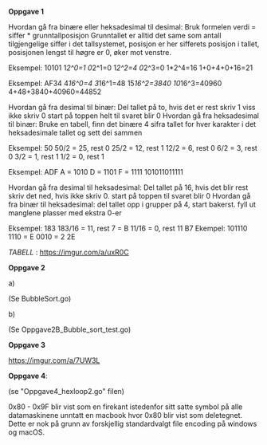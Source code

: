 **Oppgave 1**

Hvordan gå fra binære eller heksadesimal til desimal:
Bruk formelen verdi = siffer * grunntallposisjon
Grunntallet er alltid det same som antall tilgjengelige siffer i det tallsystemet,
posisjon er her sifferets posisjon i tallet, posisjonen lengst til høgre er 0, øker mot venstre. 

Eksempel:
10101
1*2^0=1
0*2^1=0
1*2^2=4
0*2^3=0
1*2^4=16
1+0+4+0+16=21

Eksempel:
AF34
4*16^0=4
3*16^1=48
15*16^2=3840
10*16^3=40960
4+48+3840+40960=44852
 
 
Hvordan gå fra desimal til binær:
Del tallet på to, hvis det er rest skriv 1 viss ikke skriv 0
start på toppen helt til svaret blir 0
Hvordan gå fra heksadesimal til binær:
Bruke en tabell, finn det binære 4 sifra tallet for hver karakter 
i det heksadesimale tallet og sett dei sammen 


Eksempel:
50
50/2 = 25, rest 0
25/2 = 12, rest 1
12/2 = 6, rest 0
6/2 = 3, rest 0
3/2 = 1, rest 1
1/2 = 0, rest 1



Eksempel:
ADF
A = 1010
D = 1101
F = 1111
101011011111
 
 
Hvordan gå fra desimal til heksadesimal:
Del tallet på 16, hvis det blir rest skriv det ned, hvis ikke skriv 0.
start på toppen til svaret blir 0
Hvordan gå fra binær til heksadesimal:
del tallet opp i grupper på 4, start bakerst.
fyll ut manglene plasser med ekstra 0-er
 

 
Eksempel:
183
183/16 = 11, rest 7 = B
11/16 = 0, rest 11
B7
Ekempel:
101110
1110 = E
0010 = 2
2E
 
*TABELL* : https://imgur.com/a/uxR0C




**Oppgave 2**

a)

(Se BubbleSort.go) 

b)

(Se Oppgave2B_Bubble_sort_test.go)



**Oppgave 3**

https://imgur.com/a/7UW3L








**Oppgave 4**:

(se "Oppgave4_hexloop2.go" filen)

0x80 - 0x9F blir vist som en firekant istedenfor sitt satte symbol på alle datamaskinene unntatt en macbook hvor 0x80 blir vist som deletegnet. 
Dette er nok på grunn av forskjellig standardvalgt file encoding på windows og macOS.













